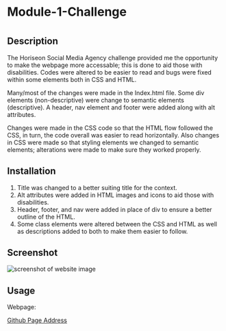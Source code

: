 # Module-1-Challenge
# <Horiseon Social Media Agency>

## Description

The Horiseon Social Media Agency challenge provided me the opportunity to make the webpage more accessable; this is done to aid those with disabilities. Codes were altered to be easier to read and bugs were fixed within some elements both in CSS and HTML.

Many/most of the changes were made in the Index.html file. Some div elements (non-descriptive) were change to semantic elements (descriptive). A header, nav element and footer were added along with alt attributes. 

Changes were made in the CSS code so that the HTML flow followed the CSS, in turn, the code overall was easier to read horizontally. Also changes in CSS were made so that styling elements we changed to semantic elements; alterations were made to make sure they worked properly.

## Installation
1. Title was changed to a better suiting title for the context.
2. Alt attributes were added in HTML images and icons to aid those with disabilities.
3. Header, footer, and nav were added in place of div to ensure a better outline of the HTML.
4. Some class elements were altered between the CSS and HTML as well as descriptions added to both to make them easier to follow.


## Screenshot
![screenshot of website image](./assets/127.0.0.1_5500_index.html.png)

## Usage

Webpage:

 [Github Page Address](https://delacruzjonathan.github.io/Module-1-Challenge/)
